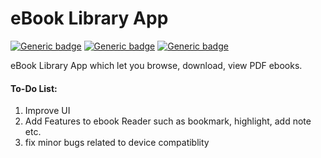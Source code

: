 # eBook Library App
[![Generic badge](https://img.shields.io/badge/Status-Pre_Alpha-orange.svg)](https://www.ephrine.in/)
[![Generic badge](https://img.shields.io/badge/Version-0.0.1-green.svg)](https://www.ephrine.in/)
[![Generic badge](https://img.shields.io/badge/License-0.0.1-green.svg)](https://www.ephrine.in/)




eBook Library App which let you browse, download, view PDF ebooks.

#### To-Do List:
1) Improve UI
2) Add Features to ebook Reader such as bookmark, highlight, add note etc.
3) fix minor bugs related to device compatiblity

